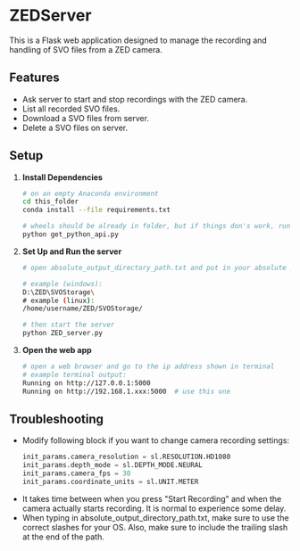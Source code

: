 # ZEDServer
This is a Flask web application designed to manage the recording and handling of SVO files from a ZED camera.

## Features
- Ask server to start and stop recordings with the ZED camera.
- List all recorded SVO files.
- Download a SVO files from server.
- Delete a SVO files on server.

## Setup

1. **Install Dependencies**
    ```bash
    # on an empty Anaconda environment
    cd this_folder
    conda install --file requirements.txt

    # wheels should be already in folder, but if things don's work, run:
    python get_python_api.py
    ```

2. **Set Up and Run the server**
    ```bash
    # open absolute_output_directory_path.txt and put in your absolute path to the output folder

    # example (windows):
    D:\ZED\SVOStorage\
    # example (linux):
    /home/username/ZED/SVOStorage/

    # then start the server
    python ZED_server.py
    ```

3. **Open the web app**
    ```bash
    # open a web browser and go to the ip address shown in terminal
    # example terminal output:
    Running on http://127.0.0.1:5000
    Running on http://192.168.1.xxx:5000  # use this one
    ```

## Troubleshooting
- Modify following block if you want to change camera recording settings:
    ```python
    init_params.camera_resolution = sl.RESOLUTION.HD1080
    init_params.depth_mode = sl.DEPTH_MODE.NEURAL
    init_params.camera_fps = 30
    init_params.coordinate_units = sl.UNIT.METER
    ```
- It takes time between when you press "Start Recording" and when the camera actually starts recording. It is normal to experience some delay.
- When typing in absolute_output_directory_path.txt, make sure to use the correct slashes for your OS. Also, make sure to include the trailing slash at the end of the path.
    